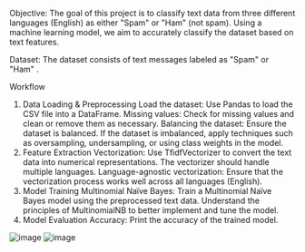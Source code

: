 Objective:
The goal of this project is to classify text data from three different languages (English) as either "Spam" or "Ham" (not spam). Using a machine learning model, we aim to accurately classify the dataset based on text features.

Dataset:
The dataset consists of text messages labeled as "Spam" or "Ham" .

Workflow
1. Data Loading & Preprocessing
Load the dataset: Use Pandas to load the CSV file into a DataFrame.
Missing values: Check for missing values and clean or remove them as necessary.
Balancing the dataset: Ensure the dataset is balanced. If the dataset is imbalanced, apply techniques such as oversampling, undersampling, or using class weights in the model.
2. Feature Extraction
Vectorization: Use TfidfVectorizer to convert the text data into numerical representations. The vectorizer should handle multiple languages.
Language-agnostic vectorization: Ensure that the vectorization process works well across all languages (English).
3. Model Training
Multinomial Naïve Bayes: Train a Multinomial Naïve Bayes model using the preprocessed text data. Understand the principles of MultinomialNB to better implement and tune the model.
4. Model Evaluation
Accuracy: Print the accuracy of the trained model.


![image](https://github.com/user-attachments/assets/b30f08dc-fa4c-40de-9961-e8f3e788f5ba)
![image](https://github.com/user-attachments/assets/a4dbe209-4979-4bc6-966c-48d3307608cf)
